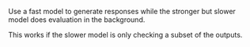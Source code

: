 Use a fast model to generate responses while the stronger but slower model does evaluation in the background.

This works if the slower model is only checking a subset of the outputs.
